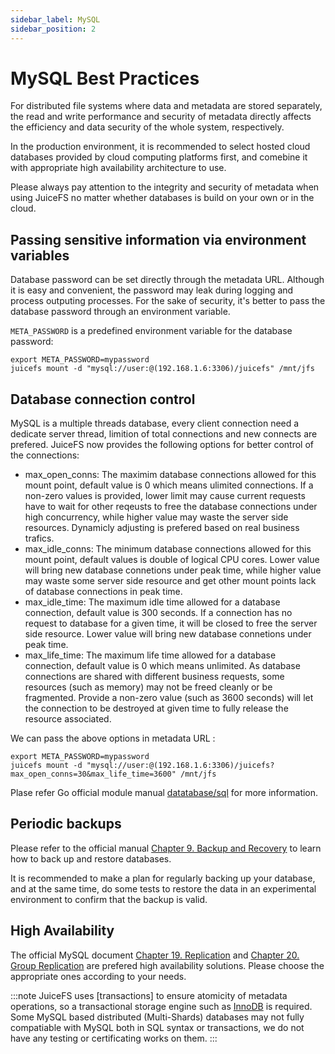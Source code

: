 ```yaml
---
sidebar_label: MySQL
sidebar_position: 2
---
```

# MySQL Best Practices

For distributed file systems where data and metadata are stored separately, the read and write performance and security of metadata directly affects the efficiency and data security of the whole system, respectively.

In the production environment, it is recommended to select hosted cloud databases provided by cloud computing platforms first, and comebine it with appropriate high availability architecture to use.

Please always pay attention to the integrity and security of metadata when using JuiceFS no matter whether databases is build on your own or in the cloud.

## Passing sensitive information via environment variables

Database password can be set directly through the metadata URL. Although it is easy and convenient, the password may leak during logging and process outputing processes. For the sake of security, it's better to pass the database password through an environment variable.

`META_PASSWORD` is a predefined environment variable for the database password:

```shell
export META_PASSWORD=mypassword
juicefs mount -d "mysql://user:@(192.168.1.6:3306)/juicefs" /mnt/jfs
```

## Database connection control

MySQL is a multiple threads database, every client connection need a dedicate server thread, limition of total connections and new connects are prefered. JuiceFS now provides the following options for better control of the connections:

- max_open_conns: The maximim database connections allowed for this mount point, default value is 0 which means ulimited connections. If a non-zero values is provided, lower limit may cause current requests have to wait for other reqeusts to free the database connections under high concurrency, while higher value may waste the server side resources. Dynamicly adjusting is prefered based on real business trafics.
- max_idle_conns: The minimum database connections allowed for this mount point, default values is double of logical CPU cores. Lower value will bring new database connetions under peak time, while higher value may waste some server side resource and get other mount points lack of database connections in peak time.
- max_idle_time: The maximum idle time allowed for a database connection, default value is 300 seconds. If a connection has no request to database for a given time, it will be closed to free the server side resource. Lower value will bring new database connetions under peak time.
- max_life_time: The maximum life time allowed for a database connection, default value is 0 which means unlimited. As database connections are shared with different business requests, some resources (such as memory) may not be freed cleanly or be fragmented. Provide a non-zero value (such as 3600 seconds) will let the connection to be destroyed at given time to fully release the resource associated.

We can pass the above options in metadata URL :

```shell
export META_PASSWORD=mypassword
juicefs mount -d "mysql://user:@(192.168.1.6:3306)/juicefs?max_open_conns=30&max_life_time=3600" /mnt/jfs
```

Plase refer Go official module manual [datatabase/sql](https://pkg.go.dev/database/sql#SetConnMaxIdleTime) for more information.

## Periodic backups

Please refer to the official manual [Chapter 9. Backup and Recovery](https://dev.mysql.com/doc/refman/8.0/en/backup-and-recovery.html) to learn how to back up and restore databases.

It is recommended to make a plan for regularly backing up your database, and at the same time, do some tests to restore the data in an experimental environment to confirm that the backup is valid.

## High Availability

The official MySQL document [Chapter 19. Replication](https://dev.mysql.com/doc/refman/8.0/en/replication.html)  and [Chapter 20. Group Replication](https://dev.mysql.com/doc/refman/8.0/en/group-replication.html) are prefered high availability solutions. Please choose the appropriate ones according to your needs.

:::note
JuiceFS uses [transactions] to ensure atomicity of metadata operations, so a transactional storage engine such as [InnoDB](https://dev.mysql.com/doc/refman/8.0/en/backup-and-recovery.html) is required. Some MySQL based distributed (Multi-Shards) databases may not fully compatiable with MySQL both in SQL syntax or transactions, we do not have any testing or certificating works on them.
:::

